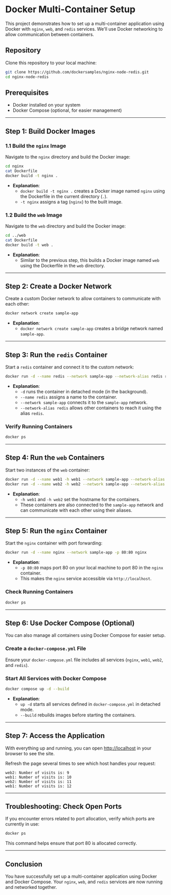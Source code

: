# Docker Multi-Container Setup

This project demonstrates how to set up a multi-container application using Docker with `nginx`, `web`, and `redis` services. We'll use Docker networking to allow communication between containers.

## Repository

Clone this repository to your local machine:

```bash
git clone https://github.com/dockersamples/nginx-node-redis.git
cd nginx-node-redis
```

## Prerequisites

- Docker installed on your system
- Docker Compose (optional, for easier management)

---

## Step 1: Build Docker Images

### 1.1 Build the `nginx` Image

Navigate to the `nginx` directory and build the Docker image:

```bash
cd nginx
cat Dockerfile
docker build -t nginx .
```

- **Explanation**: 
  - `docker build -t nginx .` creates a Docker image named `nginx` using the Dockerfile in the current directory (`.`).
  - `-t nginx` assigns a tag (`nginx`) to the built image.

### 1.2 Build the `web` Image

Navigate to the `web` directory and build the Docker image:

```bash
cd ../web
cat Dockerfile
docker build -t web .
```

- **Explanation**: 
  - Similar to the previous step, this builds a Docker image named `web` using the Dockerfile in the `web` directory.

---

## Step 2: Create a Docker Network

Create a custom Docker network to allow containers to communicate with each other:

```bash
docker network create sample-app
```

- **Explanation**:
  - `docker network create sample-app` creates a bridge network named `sample-app`.

---

## Step 3: Run the `redis` Container

Start a `redis` container and connect it to the custom network:

```bash
docker run -d --name redis --network sample-app --network-alias redis redis
```

- **Explanation**:
  - `-d` runs the container in detached mode (in the background).
  - `--name redis` assigns a name to the container.
  - `--network sample-app` connects it to the `sample-app` network.
  - `--network-alias redis` allows other containers to reach it using the alias `redis`.

### Verify Running Containers

```bash
docker ps
```

---

## Step 4: Run the `web` Containers

Start two instances of the `web` container:

```bash
docker run -d --name web1 -h web1 --network sample-app --network-alias web1 web
docker run -d --name web2 -h web2 --network sample-app --network-alias web2 web
```

- **Explanation**:
  - `-h web1` and `-h web2` set the hostname for the containers.
  - These containers are also connected to the `sample-app` network and can communicate with each other using their aliases.

---

## Step 5: Run the `nginx` Container

Start the `nginx` container with port forwarding:

```bash
docker run -d --name nginx --network sample-app -p 80:80 nginx
```

- **Explanation**:
  - `-p 80:80` maps port 80 on your local machine to port 80 in the `nginx` container.
  - This makes the `nginx` service accessible via `http://localhost`.

### Check Running Containers

```bash
docker ps
```

---

## Step 6: Use Docker Compose (Optional)

You can also manage all containers using Docker Compose for easier setup.

### Create a `docker-compose.yml` File

Ensure your `docker-compose.yml` file includes all services (`nginx`, `web1`, `web2`, and `redis`).

### Start All Services with Docker Compose

```bash
docker compose up -d --build
```

- **Explanation**:
  - `up -d` starts all services defined in `docker-compose.yml` in detached mode.
  - `--build` rebuilds images before starting the containers.

---

## Step 7: Access the Application

With everything up and running, you can open [http://localhost](http://localhost) in your browser to see the site.

Refresh the page several times to see which host handles your request:

```
web2: Number of visits is: 9
web1: Number of visits is: 10
web2: Number of visits is: 11
web1: Number of visits is: 12
```

---

## Troubleshooting: Check Open Ports

If you encounter errors related to port allocation, verify which ports are currently in use:

```bash
docker ps
```

This command helps ensure that port 80 is allocated correctly.

---

## Conclusion

You have successfully set up a multi-container application using Docker and Docker Compose. Your `nginx`, `web`, and `redis` services are now running and networked together.
